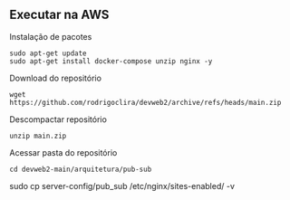 ## Executar na AWS

Instalação de pacotes
```
sudo apt-get update
sudo apt-get install docker-compose unzip nginx -y
```


Download do repositório
```
wget  https://github.com/rodrigoclira/devweb2/archive/refs/heads/main.zip
```

Descompactar repositório
```
unzip main.zip
```

Acessar pasta do repositório

```
cd devweb2-main/arquitetura/pub-sub
```

sudo cp server-config/pub_sub /etc/nginx/sites-enabled/ -v
